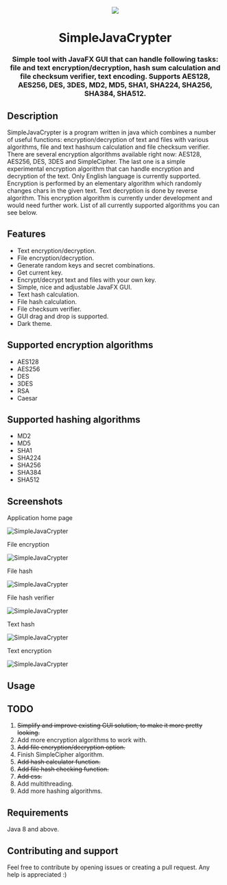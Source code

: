 <p align="center">
  <img src="https://raw.githubusercontent.com/MasterFlomaster1/SimpleJavaCrypter/master/content/SJC8.png">
</p>
<h1 align="center">SimpleJavaCrypter</h1>


<h3 align="center">Simple tool with JavaFX GUI that can handle following tasks: file and text encryption/decryption, hash sum calculation and file checksum verifier, text encoding. Supports AES128, AES256, DES, 3DES, MD2, MD5, SHA1, SHA224, SHA256, SHA384, SHA512.</h1>

## Description

SimpleJavaCrypter is a program written in java which combines a number of useful functions: encryption/decryption of text and files with various algorithms, file and text hashsum calculation and file checksum verifier. There are several encryption algorithms available right now: AES128, AES256, DES, 3DES and SimpleCipher. The last one is a simple experimental encryption algorithm that can handle encryption and decryption of the text. Only English language is currently supported. Encryption is performed by an elementary algorithm which randomly changes chars in the given text. Text decryption is done by reverse algorithm. This encryption algorithm is currently under development and would need further work. List of all currently supported algorithms you can see below.

## Features

* Text encryption/decryption.
* File encryption/decryption.
* Generate random keys and secret combinations.
* Get current key.
* Encrypt/decrypt text and files with your own key.
* Simple, nice and adjustable JavaFX GUI.
* Text hash calculation.
* File hash calculation.
* File checksum verifier.
* GUI drag and drop is supported.
* Dark theme.

## Supported encryption algorithms

* AES128
* AES256
* DES
* 3DES
* RSA
* Caesar

## Supported hashing algorithms

* MD2
* MD5
* SHA1
* SHA224
* SHA256
* SHA384
* SHA512

## Screenshots

Application home page

![SimpleJavaCrypter](https://raw.githubusercontent.com/MasterFlomaster1/SimpleJavaCrypter/master/content/1.png)

File encryption

![SimpleJavaCrypter](https://raw.githubusercontent.com/MasterFlomaster1/SimpleJavaCrypter/master/content/2.png)

File hash

![SimpleJavaCrypter](https://raw.githubusercontent.com/MasterFlomaster1/SimpleJavaCrypter/master/content/4.png)

File hash verifier

![SimpleJavaCrypter](https://raw.githubusercontent.com/MasterFlomaster1/SimpleJavaCrypter/master/content/5.png)

Text hash

![SimpleJavaCrypter](https://raw.githubusercontent.com/MasterFlomaster1/SimpleJavaCrypter/master/content/6.png)

Text encryption

![SimpleJavaCrypter](https://raw.githubusercontent.com/MasterFlomaster1/SimpleJavaCrypter/master/content/7.png)

## Usage



## TODO

1) ~~Simplify and improve existing GUI solution, to make it more pretty looking.~~
2) Add more encryption algorithms to work with.
3) ~~Add file encryption/decryption option.~~
4) Finish SimpleCipher algorithm.
5) ~~Add hash calculator function.~~
6) ~~Add file hash checking function.~~
7) ~~Add css.~~
8) Add multithreading.
9) Add more hashing algorithms.

## Requirements

Java 8 and above.

## Contributing and support

Feel free to contribute by opening issues or creating a pull request. Any help is appreciated :)


